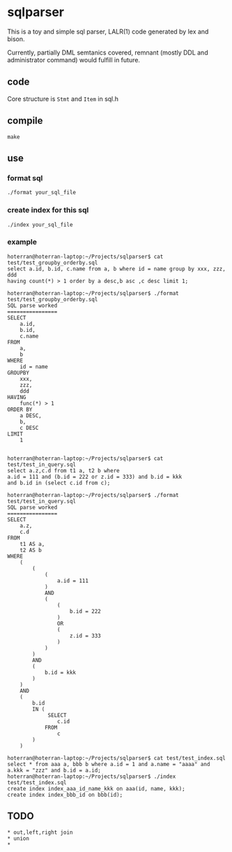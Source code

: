 sqlparser
=========

This is a toy and simple sql parser, LALR(1) code generated by lex and bison. 

Currently, partially DML semtanics covered, remnant (mostly DDL and administrator command) would fulfill in future.


## code

Core structure is `Stmt` and `Item` in sql.h

## compile

	make

## use

### format sql
	./format your_sql_file

### create index for this sql
	./index your_sql_file

### example

	hoterran@hoterran-laptop:~/Projects/sqlparser$ cat test/test_groupby_orderby.sql 
	select a.id, b.id, c.name from a, b where id = name group by xxx, zzz, ddd 
	having count(*) > 1 order by a desc,b asc ,c desc limit 1;

	hoterran@hoterran-laptop:~/Projects/sqlparser$ ./format test/test_groupby_orderby.sql 
	SQL parse worked
	================
	SELECT
		a.id,
		b.id,
		c.name
	FROM
		a,
		b
	WHERE
		id = name    
	GROUPBY
		xxx,
		zzz,
		ddd
	HAVING 
		func(*) > 1
	ORDER BY
		a DESC,
		b,
		c DESC
	LIMIT
		1


	hoterran@hoterran-laptop:~/Projects/sqlparser$ cat test/test_in_query.sql 
	select a.z,c.d from t1 a, t2 b where 
	a.id = 111 and (b.id = 222 or z.id = 333) and b.id = kkk
	and b.id in (select c.id from c);

	hoterran@hoterran-laptop:~/Projects/sqlparser$ ./format test/test_in_query.sql 
	SQL parse worked
	================
	SELECT
		a.z,
		c.d
	FROM
		t1 AS a,
		t2 AS b
	WHERE
		(
			(
				(
					a.id = 111
				)
				AND
				(
					(
						b.id = 222
					)
					OR
					(
						z.id = 333
					)
				)
			)
			AND
			(
				b.id = kkk
			)
		)
		AND
		(
			b.id
			IN (
				 SELECT
					c.id
				FROM
					c
			)
		)

	hoterran@hoterran-laptop:~/Projects/sqlparser$ cat test/test_index.sql 
	select * from aaa a, bbb b where a.id = 1 and a.name = "aaaa" and a.kkk = "zzz" and b.id = a.id;
	hoterran@hoterran-laptop:~/Projects/sqlparser$ ./index test/test_index.sql 
	create index index_aaa_id_name_kkk on aaa(id, name, kkk);
	create index index_bbb_id on bbb(id);



## TODO

    * out,left,right join
    * union
    * 

